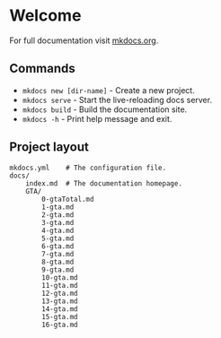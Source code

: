 # Welcome

For full documentation visit [mkdocs.org](https://www.mkdocs.org).

## Commands

* `mkdocs new [dir-name]` - Create a new project.
* `mkdocs serve` - Start the live-reloading docs server.
* `mkdocs build` - Build the documentation site.
* `mkdocs -h` - Print help message and exit.

## Project layout

    mkdocs.yml    # The configuration file.
    docs/
        index.md  # The documentation homepage.
        GTA/
            0-gtaTotal.md
            1-gta.md
            2-gta.md
            3-gta.md
            4-gta.md
            5-gta.md
            6-gta.md
            7-gta.md
            8-gta.md
            9-gta.md
            10-gta.md
            11-gta.md
            12-gta.md
            13-gta.md
            14-gta.md
            15-gta.md
            16-gta.md
            